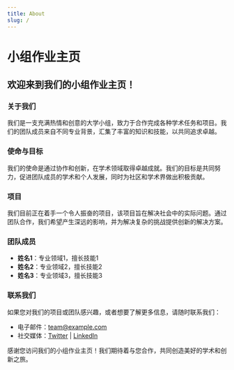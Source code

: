 ```yaml
---
title: About
slug: /
---
```


# 小组作业主页

## 欢迎来到我们的小组作业主页！

### 关于我们

我们是一支充满热情和创意的大学小组，致力于合作完成各种学术任务和项目。我们的团队成员来自不同专业背景，汇集了丰富的知识和技能，以共同追求卓越。

### 使命与目标

我们的使命是通过协作和创新，在学术领域取得卓越成就。我们的目标是共同努力，促进团队成员的学术和个人发展，同时为社区和学术界做出积极贡献。

### 项目

我们目前正在着手一个令人振奋的项目，该项目旨在解决社会中的实际问题。通过团队合作，我们希望产生深远的影响，并为解决复杂的挑战提供创新的解决方案。

### 团队成员

- **姓名1**：专业领域1，擅长技能1
- **姓名2**：专业领域2，擅长技能2
- **姓名3**：专业领域3，擅长技能3

### 联系我们

如果您对我们的项目或团队感兴趣，或者想要了解更多信息，请随时联系我们：

- 电子邮件：[team@example.com](mailto:team@example.com)
- 社交媒体：[Twitter](https://twitter.com/example_team) | [LinkedIn](https://www.linkedin.com/company/example-team)

感谢您访问我们的小组作业主页！我们期待着与您合作，共同创造美好的学术和创新之旅。



